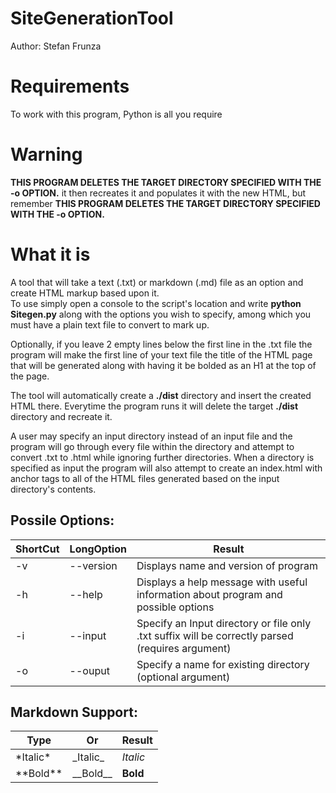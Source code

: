 # SiteGenerationTool
Author: Stefan Frunza

<H1>Requirements</H1>
<p>To work with this program, Python is all you require</p>

<H1>Warning</H1>
<p><strong>THIS PROGRAM DELETES THE TARGET DIRECTORY SPECIFIED WITH THE -o OPTION.</strong> it then recreates it and populates it with the new HTML, but remember <strong>THIS PROGRAM DELETES THE TARGET DIRECTORY SPECIFIED WITH THE -o OPTION.</strong></p>

<H1>What it is</H1>
<p>A tool that will take a text (.txt) or markdown (.md) file as an option and create HTML markup based upon it.<br>
To use simply open a console to the script's location and write <strong>python Sitegen.py</strong> along with the options you wish to specify, among which you must have a plain text file to convert to mark up.</p>


<p>Optionally, if you leave 2 empty lines below the first line in the .txt file the program will make the first line of your text file the title of the HTML page that will be generated along with having it be bolded as an H1 at the top of the page.</p>


<p>The tool will automatically create a <strong>./dist</strong> directory and insert the created HTML there. Everytime the program runs it will delete the target <strong>./dist</strong> directory and recreate it.</p>


<p>A user may specify an input directory instead of an input file and the program will go through every file within the directory and attempt to convert .txt to .html while ignoring further directories. When a directory is specified as input the program will also attempt to create an index.html with anchor tags to all of the HTML files generated based on the input directory's contents.</p>


<h2>Possile Options:</h2>


| ShortCut | LongOption | Result |
| -------- | -------- | ------ |
| -v | --version | Displays name and version of program |
| -h | --help | Displays a help message with useful information about program and possible options |
| -i | --input | Specify an Input directory or file only .txt suffix will be correctly parsed (requires argument) |
| -o | --ouput | Specify a name for existing directory (optional argument)|

<h2>Markdown Support:</h2>

| Type | Or | Result |
| -------- | -------- | ------ |
| \*Italic\* | \_Italic\_ | <i>Italic</i>  |
| \*\*Bold\*\* | \_\_Bold\_\_ | <b>Bold</b>  |
